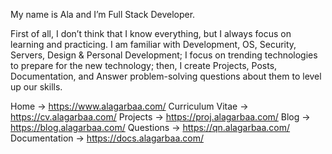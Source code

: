 My name is Ala and I’m Full Stack Developer.

First of all, I don’t think that I know everything, but I always focus on learning and practicing.
I am familiar with Development, OS, Security, Servers, Design & Personal Development; I focus on trending technologies to prepare for the new technology; then, I create Projects, Posts, Documentation, and Answer problem-solving questions about them to level up our skills.

Home -> https://www.alagarbaa.com/
Curriculum Vitae -> https://cv.alagarbaa.com/
Projects -> https://proj.alagarbaa.com/
Blog -> https://blog.alagarbaa.com/
Questions -> https://qn.alagarbaa.com/
Documentation -> https://docs.alagarbaa.com/
